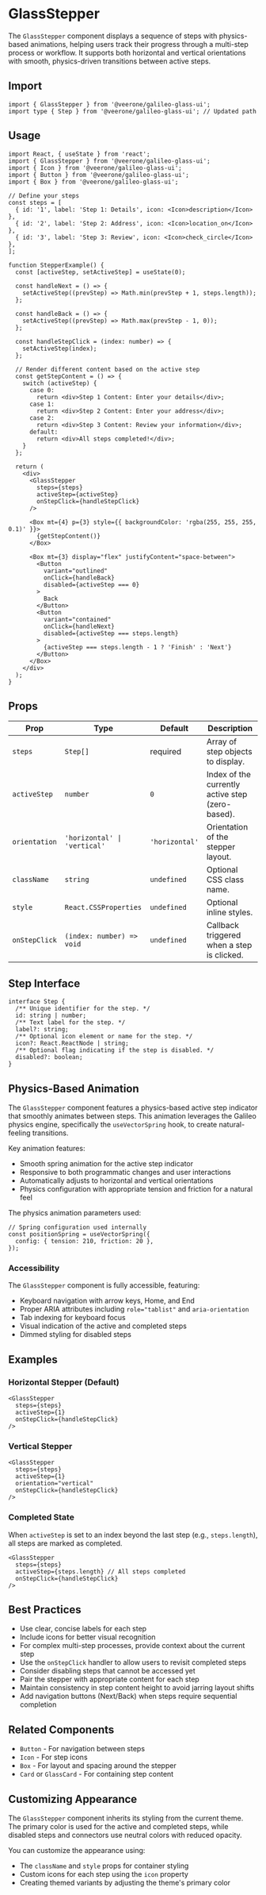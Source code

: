 # GlassStepper

The `GlassStepper` component displays a sequence of steps with physics-based animations, helping users track their progress through a multi-step process or workflow. It supports both horizontal and vertical orientations with smooth, physics-driven transitions between active steps.

## Import

```tsx
import { GlassStepper } from '@veerone/galileo-glass-ui';
import type { Step } from '@veerone/galileo-glass-ui'; // Updated path
```

## Usage

```tsx
import React, { useState } from 'react';
import { GlassStepper } from '@veerone/galileo-glass-ui';
import { Icon } from '@veerone/galileo-glass-ui';
import { Button } from '@veerone/galileo-glass-ui';
import { Box } from '@veerone/galileo-glass-ui';

// Define your steps
const steps = [
  { id: '1', label: 'Step 1: Details', icon: <Icon>description</Icon> },
  { id: '2', label: 'Step 2: Address', icon: <Icon>location_on</Icon> },
  { id: '3', label: 'Step 3: Review', icon: <Icon>check_circle</Icon> },
];

function StepperExample() {
  const [activeStep, setActiveStep] = useState(0);

  const handleNext = () => {
    setActiveStep((prevStep) => Math.min(prevStep + 1, steps.length));
  };

  const handleBack = () => {
    setActiveStep((prevStep) => Math.max(prevStep - 1, 0));
  };

  const handleStepClick = (index: number) => {
    setActiveStep(index);
  };

  // Render different content based on the active step
  const getStepContent = () => {
    switch (activeStep) {
      case 0:
        return <div>Step 1 Content: Enter your details</div>;
      case 1:
        return <div>Step 2 Content: Enter your address</div>;
      case 2:
        return <div>Step 3 Content: Review your information</div>;
      default:
        return <div>All steps completed!</div>;
    }
  };

  return (
    <div>
      <GlassStepper 
        steps={steps} 
        activeStep={activeStep} 
        onStepClick={handleStepClick}
      />

      <Box mt={4} p={3} style={{ backgroundColor: 'rgba(255, 255, 255, 0.1)' }}>
        {getStepContent()}
      </Box>

      <Box mt={3} display="flex" justifyContent="space-between">
        <Button 
          variant="outlined" 
          onClick={handleBack} 
          disabled={activeStep === 0}
        >
          Back
        </Button>
        <Button 
          variant="contained" 
          onClick={handleNext}
          disabled={activeStep === steps.length}
        >
          {activeStep === steps.length - 1 ? 'Finish' : 'Next'}
        </Button>
      </Box>
    </div>
  );
}
```

## Props

| Prop | Type | Default | Description |
|------|------|---------|-------------|
| `steps` | `Step[]` | required | Array of step objects to display. |
| `activeStep` | `number` | `0` | Index of the currently active step (zero-based). |
| `orientation` | `'horizontal' \| 'vertical'` | `'horizontal'` | Orientation of the stepper layout. |
| `className` | `string` | `undefined` | Optional CSS class name. |
| `style` | `React.CSSProperties` | `undefined` | Optional inline styles. |
| `onStepClick` | `(index: number) => void` | `undefined` | Callback triggered when a step is clicked. |

## Step Interface

```tsx
interface Step {
  /** Unique identifier for the step. */
  id: string | number;
  /** Text label for the step. */
  label?: string;
  /** Optional icon element or name for the step. */
  icon?: React.ReactNode | string; 
  /** Optional flag indicating if the step is disabled. */
  disabled?: boolean;
}
```

## Physics-Based Animation

The `GlassStepper` component features a physics-based active step indicator that smoothly animates between steps. This animation leverages the Galileo physics engine, specifically the `useVectorSpring` hook, to create natural-feeling transitions.

Key animation features:

- Smooth spring animation for the active step indicator
- Responsive to both programmatic changes and user interactions
- Automatically adjusts to horizontal and vertical orientations
- Physics configuration with appropriate tension and friction for a natural feel

The physics animation parameters used:
```tsx
// Spring configuration used internally
const positionSpring = useVectorSpring({
  config: { tension: 210, friction: 20 },
});
```

### Accessibility

The `GlassStepper` component is fully accessible, featuring:

- Keyboard navigation with arrow keys, Home, and End
- Proper ARIA attributes including `role="tablist"` and `aria-orientation`
- Tab indexing for keyboard focus
- Visual indication of the active and completed steps
- Dimmed styling for disabled steps

## Examples

### Horizontal Stepper (Default)

```tsx
<GlassStepper
  steps={steps}
  activeStep={1}
  onStepClick={handleStepClick}
/>
```

### Vertical Stepper

```tsx
<GlassStepper
  steps={steps}
  activeStep={1}
  orientation="vertical"
  onStepClick={handleStepClick}
/>
```

### Completed State

When `activeStep` is set to an index beyond the last step (e.g., `steps.length`), all steps are marked as completed.

```tsx
<GlassStepper
  steps={steps}
  activeStep={steps.length} // All steps completed
  onStepClick={handleStepClick}
/>
```

## Best Practices

- Use clear, concise labels for each step
- Include icons for better visual recognition
- For complex multi-step processes, provide context about the current step
- Use the `onStepClick` handler to allow users to revisit completed steps
- Consider disabling steps that cannot be accessed yet
- Pair the stepper with appropriate content for each step
- Maintain consistency in step content height to avoid jarring layout shifts
- Add navigation buttons (Next/Back) when steps require sequential completion

## Related Components

- `Button` - For navigation between steps
- `Icon` - For step icons 
- `Box` - For layout and spacing around the stepper
- `Card` or `GlassCard` - For containing step content

## Customizing Appearance

The `GlassStepper` component inherits its styling from the current theme. The primary color is used for the active and completed steps, while disabled steps and connectors use neutral colors with reduced opacity.

You can customize the appearance using:

- The `className` and `style` props for container styling
- Custom icons for each step using the `icon` property
- Creating themed variants by adjusting the theme's primary color
